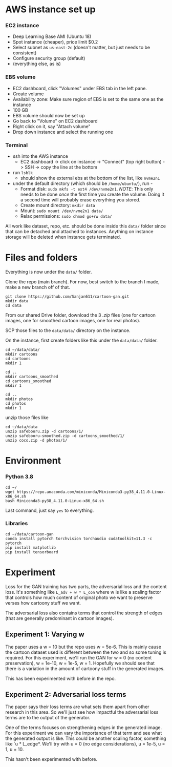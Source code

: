 # AWS instance set up

### EC2 instance
- Deep Learning Base AMI (Ubuntu 18)
- Spot instance (cheaper), price limit $0.2
- Select subnet as `us-east-2c` (doesn't matter, but just needs to be consistent)
- Configure security group (default)
- (everything else, as is)

### EBS volume
- EC2 dashboard, click "Volumes" under EBS tab in the left pane.
- Create volume
- Availability zone: Make sure region of EBS is set to the same one as the instance
- 100 GB
- EBS volume should now be set up
- Go back to "Volume" on EC2 dashboard
- Right click on it, say "Attach volume"
- Drop down instance and select the running one

### Terminal
- ssh into the AWS instance
    - EC2 dashboard -> click on instance -> "Connect" (top right button) -> SSH -> copy the line at the bottom
- run `lsblk`
    - should show the external ebs at the bottom of the list, like `nvme2n1`
- under the default directory (which should be `/home/ubuntu/`), run - 
    - Format disk: `sudo mkfs -t ext4 /dev/nvme2n1`. *NOTE*: This only needs to be done *once* the first time you create the volume. Doing it a second time will probably erase everything you stored.
    - Create mount directory: `mkdir data`
    - Mount: `sudo mount /dev/nvme2n1 data/`
    - Relax permissions: `sudo chmod go+rw data/`

All work like dataset, repo, etc. should be done inside this `data/` folder since that can be detached and attached to instances. Anything on instance storage will be deleted when instance gets terminated.

# Files and folders
Everything is now under the `data/` folder.

Clone the repo (main branch). For now, best switch to the branch I made, make a new branch off of that.

```
git clone https://github.com/Sanjan611/cartoon-gan.git
mkdir data
cd data
```

From our shared Drive folder, download the 3 *.zip* files (one for cartoon images, one for smoothed cartoon images, one for real photos). 

SCP those files to the `data/data/` directory on the instance. 

On the instance, first create folders like this under the `data/data/` folder.
```
cd ~/data/data/
mkdir cartoons
cd cartoons
mkdir 1

cd ..
mkdir cartoons_smoothed
cd cartoons_smoothed
mkdir 1

cd ..
mkdir photos
cd photos
mkdir 1

```

unzip those files like
```
cd ~/data/data
unzip safebooru.zip -d cartoons/1/
unzip safebooru-smoothed.zip -d cartoons_smoothed/1/
unzip coco.zip -d photos/1/
```

# Environment

### Python 3.8

```
cd ~/
wget https://repo.anaconda.com/miniconda/Miniconda3-py38_4.11.0-Linux-x86_64.sh
bash Miniconda3-py38_4.11.0-Linux-x86_64.sh
```
Last command, just say `yes` to everything.

### Libraries
```
cd ~/data/cartoon-gan
conda install pytorch torchvision torchaudio cudatoolkit=11.3 -c pytorch
pip install matplotlib
pip install tensorboard
```

# Experiment

Loss for the GAN training has two parts, the adversarial loss and the content loss. It's something like `L_adv + w * L_con` where w is like a scaling factor that controls how much content of original photo we want to preserve verses how cartoony stuff we want. 

The adversarial loss also contains terms that control the strength of edges (that are generally predominant in cartoon images). 

## Experiment 1: Varying w
The paper uses a w = 10 but the repo uses w = 5e-6. This is mainly cause the cartoon dataset used is different between the two and so some tuning is required. For this experiment, we'll run the GAN for w = 0 (no content preservation), w = 1e-10, w = 1e-5, w = 1. Hopefully we should see that there is a variation in the amount of cartoony stuff in the generated images.

This has been experimented with before in the repo.


## Experiment 2: Adversarial loss terms
The paper says their loss terms are what sets them apart from other research in this area. So we'll just see how impactful the adversarial loss terms are to the output of the generator. 

One of the terms focuses on strengthening edges in the generated image. For this experiment we can vary the importance of that term and see what the generated output is like. This could be another scaling factor, something like `u * L_edge*.
We'll try with u = 0 (no edge considerations), u = 1e-5, u = 1, u = 10. 

This hasn't been experimented with before.








